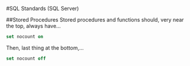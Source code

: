 #SQL Standards (SQL Server)



##Stored Procedures
Stored procedures and functions should, very near the top, always have...

```sql
set nocount on
```
Then, last thing at the bottom,...
```sql
set nocount off
```
